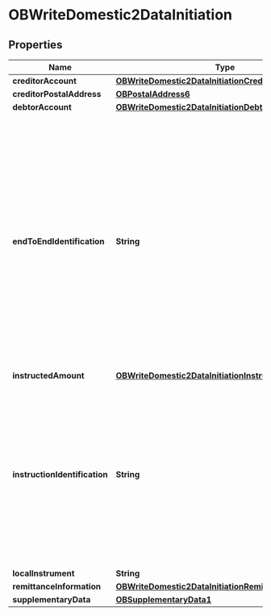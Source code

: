 
# OBWriteDomestic2DataInitiation

## Properties
Name | Type | Description | Notes
------------ | ------------- | ------------- | -------------
**creditorAccount** | [**OBWriteDomestic2DataInitiationCreditorAccount**](OBWriteDomestic2DataInitiationCreditorAccount.md) |  | 
**creditorPostalAddress** | [**OBPostalAddress6**](OBPostalAddress6.md) |  |  [optional]
**debtorAccount** | [**OBWriteDomestic2DataInitiationDebtorAccount**](OBWriteDomestic2DataInitiationDebtorAccount.md) |  |  [optional]
**endToEndIdentification** | **String** | Unique identification assigned by the initiating party to unambiguously identify the transaction. This identification is passed on, unchanged, throughout the entire end-to-end chain. Usage: The end-to-end identification can be used for reconciliation or to link tasks relating to the transaction. It can be included in several messages related to the transaction. OB: The Faster Payments Scheme can only access 31 characters for the EndToEndIdentification field. | 
**instructedAmount** | [**OBWriteDomestic2DataInitiationInstructedAmount**](OBWriteDomestic2DataInitiationInstructedAmount.md) |  | 
**instructionIdentification** | **String** | Unique identification as assigned by an instructing party for an instructed party to unambiguously identify the instruction. Usage: the  instruction identification is a point to point reference that can be used between the instructing party and the instructed party to refer to the individual instruction. It can be included in several messages related to the instruction. | 
**localInstrument** | **String** |  |  [optional]
**remittanceInformation** | [**OBWriteDomestic2DataInitiationRemittanceInformation**](OBWriteDomestic2DataInitiationRemittanceInformation.md) |  |  [optional]
**supplementaryData** | [**OBSupplementaryData1**](OBSupplementaryData1.md) |  |  [optional]



